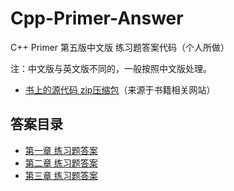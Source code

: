 # Cpp-Primer-Answer
C++ Primer 第五版中文版 练习题答案代码（个人所做） 

注：中文版与英文版不同的，一般按照中文版处理。

* [书上的源代码 zip压缩包](C++Primer-FiveEdition-SourceCode.zip)（来源于书籍相关网站）
## 答案目录

* [第一章 练习题答案](Chapter-1/chapter-1-answer.md)  
* [第二章 练习题答案](Chapter-2/chapter-2-answer.md)  
* [第三章 练习题答案](Chapter-3/chapter-3-answer.md)  